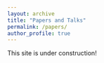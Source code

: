 ```yaml
---
layout: archive
title: "Papers and Talks"
permalink: /papers/
author_profile: true
---
```


This site is under construction!
